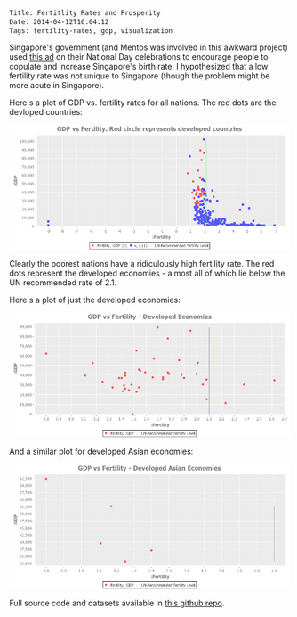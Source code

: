     Title: Fertitlity Rates and Prosperity
    Date: 2014-04-12T16:04:12
    Tags: fertility-rates, gdp, visualization

Singapore's government (and Mentos was involved in this awkward project) used [this ad](https://www.youtube.com/watch?v=8jxU89x78ac)
on their National Day celebrations to encourage people to copulate and
increase Singapore's birth rate. I hypothesized that a low fertility
rate was not unique to Singapore (though the problem might be more
acute in Singapore).

Here's a plot of GDP vs. fertility rates for all nations. The red dots
are the devloped countries:

<img src="/img/gdp_vs_fertility.png" />

Clearly the poorest nations have a ridiculously high fertility rate.
The red dots represent the developed economies - almost all of which
lie below the UN recommended rate of 2.1.

Here's a plot of just the developed economies:

<img src="/img/gdp_vs_fertility-developed.png" />

And a similar plot for developed Asian economies:

<img src="/img/gdp_vs_fertility-asian-tiger.png" />


Full source code and datasets available in [this github repo](https://github.com/shriphani/cpi-vis).
